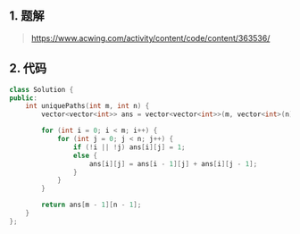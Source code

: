 ## 1. 题解
> https://www.acwing.com/activity/content/code/content/363536/

## 2. 代码
```c++
class Solution {
public:
    int uniquePaths(int m, int n) {
        vector<vector<int>> ans = vector<vector<int>>(m, vector<int>(n));

        for (int i = 0; i < m; i++) {
            for (int j = 0; j < n; j++) {
                if (!i || !j) ans[i][j] = 1;
                else {
                    ans[i][j] = ans[i - 1][j] + ans[i][j - 1];
                }
            }
        }

        return ans[m - 1][n - 1];
    }
};
```